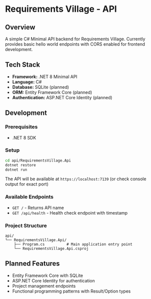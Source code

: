 # Requirements Village - API

## Overview

A simple C# Minimal API backend for Requirements Village. Currently provides basic hello world endpoints with CORS enabled for frontend development.

## Tech Stack

- **Framework:** .NET 8 Minimal API
- **Language:** C# 
- **Database:** SQLite (planned)
- **ORM:** Entity Framework Core (planned)
- **Authentication:** ASP.NET Core Identity (planned)

## Development

### Prerequisites

- .NET 8 SDK

### Setup

```bash
cd api/RequirementsVillage.Api
dotnet restore
dotnet run
```

The API will be available at `https://localhost:7139` (or check console output for exact port)

### Available Endpoints

- `GET /` - Returns API name
- `GET /api/health` - Health check endpoint with timestamp

### Project Structure

```
api/
└── RequirementsVillage.Api/
    ├── Program.cs          # Main application entry point
    └── RequirementsVillage.Api.csproj
```

## Planned Features

- Entity Framework Core with SQLite
- ASP.NET Core Identity for authentication
- Project management endpoints
- Functional programming patterns with Result/Option types